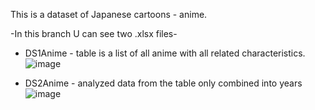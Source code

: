 This is a dataset of Japanese cartoons - anime.

-In this branch U can see two .xlsx files-

 - DS1Anime - table is a list of all anime with all related characteristics. 
![image](https://user-images.githubusercontent.com/72844642/202494666-b7c660d0-f2ee-4426-ba97-50e04d9f94a1.png)

 - DS2Anime - analyzed data from the table only combined into years
![image](https://user-images.githubusercontent.com/72844642/202495268-144d8dff-8373-4194-9517-efd2a284b7d9.png)
